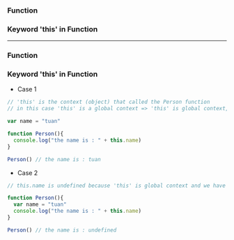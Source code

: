 ### Function
### Keyword 'this' in Function

-----------------------------

### Function

### Keyword 'this' in Function

* Case 1

```js
// 'this' is the context (object) that called the Person function
// in this case 'this' is a global context => 'this' is global context, because Person called by global context

var name = "tuan"

function Person(){
  console.log("the name is : " + this.name) 
}

Person() // the name is : tuan
```

* Case 2

```js
// this.name is undefined because 'this' is global context and we have no variable name in global context

function Person(){
  var name = "tuan" 
  console.log("the name is : " + this.name) 
}

Person() // the name is : undefined
```
